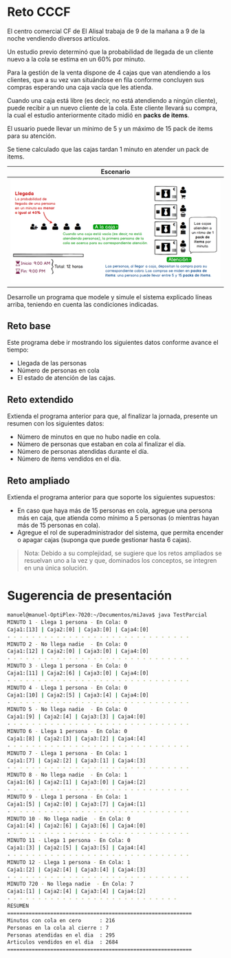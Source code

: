 # Reto CCCF

El centro comercial CF de El Alisal trabaja de 9 de la mañana a 9 de la noche vendiendo diversos artículos.

Un estudio previo determinó que la probabilidad de llegada de un cliente nuevo a la cola se estima en un 60% por minuto.

Para la gestión de la venta dispone de 4 cajas que van atendiendo a los clientes, que a su vez van situándose en fila conforme concluyen sus compras esperando una caja vacía que les atienda.

Cuando una caja está libre (es decir, no está atendiendo a ningún cliente), puede recibir a un nuevo cliente de la cola. Este cliente llevará su compra, la cual el estudio anteriormente citado midió en **packs de items**.

El usuario puede llevar un mínimo de 5 y un máximo de 15 pack de items para su atención.

Se tiene calculado que las cajas tardan 1 minuto en atender un pack de items.

|Escenario
|-|
|![](/imagenes/retoCCCF.png)

Desarrolle un programa que modele y simule el sistema explicado líneas arriba, teniendo en cuenta las condiciones indicadas.

## Reto base

Este programa debe ir mostrando los siguientes datos conforme avance el tiempo:

* Llegada de las personas
* Número de personas en cola
* El estado de atención de las cajas.

## Reto extendido

Extienda el programa anterior para que, al finalizar la jornada, presente un resumen con los siguientes datos:

* Número de minutos en que no hubo nadie en cola.
* Número de personas que estaban en cola al finalizar el día.
* Número de personas atendidas durante el día.
* Número de items vendidos en el día.

## Reto ampliado

Extienda el programa anterior para que soporte los siguientes supuestos:

* En caso que haya más de 15 personas en cola, agregue una persona más en caja, que atienda como mínimo a 5 personas (o mientras hayan más de 15 personas en cola).
* Agregue el rol de superadministrador del sistema, que permita encender o apagar cajas (suponga que puede gestionar hasta 6 cajas).

> Nota: Debido a su complejidad, se sugiere que los retos ampliados se resuelvan uno a la vez y que, dominados los conceptos, se integren en una única solución.

# Sugerencia de presentación

```bash
manuel@manuel-OptiPlex-7020:~/Documentos/miJava$ java TestParcial
MINUTO 1 - Llega 1 persona - En Cola: 0
Caja1:[13] | Caja2:[0] | Caja3:[0] | Caja4:[0]
- - - - - - - - - - - - - - - - - - - - - - - - - - - - - -
MINUTO 2 - No llega nadie  - En Cola: 0
Caja1:[12] | Caja2:[0] | Caja3:[0] | Caja4:[0]
- - - - - - - - - - - - - - - - - - - - - - - - - - - - - -
MINUTO 3 - Llega 1 persona - En Cola: 0
Caja1:[11] | Caja2:[6] | Caja3:[0] | Caja4:[0]
- - - - - - - - - - - - - - - - - - - - - - - - - - - - - -
MINUTO 4 - Llega 1 persona - En Cola: 0
Caja1:[10] | Caja2:[5] | Caja3:[4] | Caja4:[0]
- - - - - - - - - - - - - - - - - - - - - - - - - - - - - -
MINUTO 5 - No llega nadie  - En Cola: 0
Caja1:[9] | Caja2:[4] | Caja3:[3] | Caja4:[0]
- - - - - - - - - - - - - - - - - - - - - - - - - - - - - -
MINUTO 6 - Llega 1 persona - En Cola: 0
Caja1:[8] | Caja2:[3] | Caja3:[2] | Caja4:[4]
- - - - - - - - - - - - - - - - - - - - - - - - - - - - - -
MINUTO 7 - Llega 1 persona - En Cola: 1
Caja1:[7] | Caja2:[2] | Caja3:[1] | Caja4:[3]
- - - - - - - - - - - - - - - - - - - - - - - - - - - - - -
MINUTO 8 - No llega nadie  - En Cola: 1
Caja1:[6] | Caja2:[1] | Caja3:[0] | Caja4:[2]
- - - - - - - - - - - - - - - - - - - - - - - - - - - - - -
MINUTO 9 - Llega 1 persona - En Cola: 1
Caja1:[5] | Caja2:[0] | Caja3:[7] | Caja4:[1]
- - - - - - - - - - - - - - - - - - - - - - - - - - - - - -
MINUTO 10 - No llega nadie  - En Cola: 0
Caja1:[4] | Caja2:[6] | Caja3:[6] | Caja4:[0]
- - - - - - - - - - - - - - - - - - - - - - - - - - - - - -
MINUTO 11 - Llega 1 persona - En Cola: 0
Caja1:[3] | Caja2:[5] | Caja3:[5] | Caja4:[4]
- - - - - - - - - - - - - - - - - - - - - - - - - - - - - -
MINUTO 12 - Llega 1 persona - En Cola: 1
Caja1:[2] | Caja2:[4] | Caja3:[4] | Caja4:[3]
- - - - - - - - - - - - - - - - - - - - - - - - - - - - - -
MINUTO 720 - No llega nadie  - En Cola: 7
Caja1:[1] | Caja2:[4] | Caja3:[4] | Caja4:[2]
- - - - - - - - - - - - - - - - - - - - - - - - - - - -
RESUMEN
============================================================
Minutos con cola en cero  	  : 216
Personas en la cola al cierre : 7
Personas atendidas en el dia  : 295
Articulos vendidos en el dia  : 2684
============================================================
```
